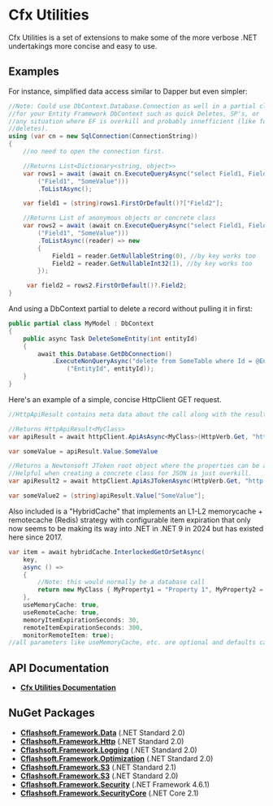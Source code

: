 # Cfx Utilities

Cfx Utilities is a set of extensions to make some of the more verbose .NET undertakings more concise and easy to use.

## Examples

For instance, simplified data access similar to Dapper but even simpler:
```C#
//Note: Could use DbContext.Database.Connection as well in a partial class
//for your Entity Framework DbContext such as quick Deletes, SP's, or 
//any situation where EF is overkill and probably innefficient (like for
//deletes). 
using (var cn = new SqlConnection(ConnectionString))
{
    //no need to open the connection first.

    //Returns List<Dictionary<string, object>>
    var rows1 = await (await cn.ExecuteQueryAsync("select Field1, Field2 from MyTable where Field1 = @Field1",
        ("Field1", "SomeValue")))
        .ToListAsync();

    var field1 = (string)rows1.FirstOrDefault()?["Field2"];

    //Returns List of anonymous objects or concrete class
    var rows2 = await (await cn.ExecuteQueryAsync("select Field1, Field2 from MyTable where Field1 = @Field1",
        ("Field1", "SomeValue")))
        .ToListAsync((reader) => new
        {
            Field1 = reader.GetNullableString(0), //by key works too
            Field2 = reader.GetNullableInt32(1), //by key works too
        });

     var field2 = rows2.FirstOrDefault()?.Field2;
}
```
And using a DbContext partial to delete a record without pulling it in first:
```C#
public partial class MyModel : DbContext
{
    public async Task DeleteSomeEntity(int entityId)
    {
        await this.Database.GetDbConnection()
            .ExecuteNonQueryAsync("delete from SomeTable where Id = @EntityId",
                ("EntityId", entityId));
	}
}
```

Here's an example of a simple, concise HttpClient GET request.
```C#
//HttpApiResult contains meta data about the call along with the result in the Value property

//Returns HttpApiResult<MyClass>
var apiResult = await httpClient.ApiAsAsync<MyClass>(HttpVerb.Get, "http://www.somendpoint.com/etc", authHeader);

var someValue = apiResult.Value.SomeValue

//Returns a Newtonsoft JToken root object where the properties can be accessed in a dictionary hierarchy.
//Helpful when creating a concrete class for JSON is just overkill.
var apiResult2 = await httpClient.ApiAsJTokenAsync(HttpVerb.Get, "http://www.somendpoint.com/etc", authHeader);

var someValue2 = (string)apiResult.Value["SomeValue"];
```

Also included is a "HybridCache" that implements an L1-L2 memorycache + remotecache (Redis) strategy with configurable item expiration that only now seems to be making its way into .NET in .NET 9 in 2024 but has existed here since 2017.
```C#
var item = await hybridCache.InterlockedGetOrSetAsync(
    key, 
    async () => 
    { 
        //Note: this would normally be a database call
        return new MyClass { MyProperty1 = "Property 1", MyProperty2 = "Property 2!" }; 
    },
    useMemoryCache: true,
    useRemoteCache: true,
    memoryItemExpirationSeconds: 30,
    remoteItemExpirationSeconds: 300,
    monitorRemoteItem: true);
//all parameters like useMemoryCache, etc. are optional and defaults can be set at the HybridCache level and omitted here.
```

## API Documentation

- **[Cfx Utilities Documentation](http://riverfront.solutions/docs/cfxutilities/index.html)**

## NuGet Packages

- **[Cflashsoft.Framework.Data](https://www.nuget.org/packages/Cflashsoft.Framework.Data/)** (.NET Standard 2.0)
- **[Cflashsoft.Framework.Http](https://www.nuget.org/packages/Cflashsoft.Framework.Http/)** (.NET Standard 2.0)
- **[Cflashsoft.Framework.Logging](https://www.nuget.org/packages/Cflashsoft.Framework.Logging/)** (.NET Standard 2.0)
- **[Cflashsoft.Framework.Optimization](https://www.nuget.org/packages/Cflashsoft.Framework.Optimization/)** (.NET Standard 2.0)
- **[Cflashsoft.Framework.S3](https://www.nuget.org/packages/Cflashsoft.Framework.Redis/)** (.NET Standard 2.1)
- **[Cflashsoft.Framework.S3](https://www.nuget.org/packages/Cflashsoft.Framework.S3/)** (.NET Standard 2.0)
- **[Cflashsoft.Framework.Security](https://www.nuget.org/packages/Cflashsoft.Framework.Security/)** (.NET Framework 4.6.1)
- **[Cflashsoft.Framework.SecurityCore](https://www.nuget.org/packages/Cflashsoft.Framework.SecurityCore/)** (.NET Core 2.1)

